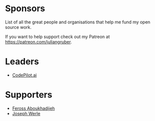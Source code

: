 # Sponsors

List of all the great people and organisations that help me fund my open source work.

If you want to help support check out my Patreon at https://patreon.com/juliangruber.

# Leaders

* [CodePilot.ai](https://www.patreon.com/user?u=9715674)

# Supporters

* [Feross Aboukhadijeh](https://www.patreon.com/feross)
* [Joseph Werle](https://www.patreon.com/jwerle)
